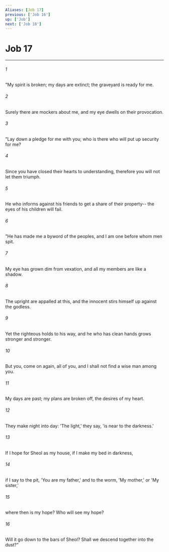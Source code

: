 ```yaml
---
Aliases: [Job 17]
previous: ['Job 16']
up: ['Job']
next: ['Job 18']
---
```

# Job 17

***

 

###### 1 
"My spirit is broken; my days are extinct; 
 the graveyard is ready for me. 
 
 

###### 2 
Surely there are mockers about me, 
 and my eye dwells on their provocation.
 
 

###### 3 
"Lay down a pledge for me with you; 
 who is there who will put up security for me? 
 
 

###### 4 
Since you have closed their hearts to understanding, 
 therefore you will not let them triumph. 
 
 

###### 5 
He who informs against his friends to get a share of their property-- 
 the eyes of his children will fail.
 
 

###### 6 
"He has made me a byword of the peoples, 
 and I am one before whom men spit. 
 
 

###### 7 
My eye has grown dim from vexation, 
 and all my members are like a shadow. 
 
 

###### 8 
The upright are appalled at this, 
 and the innocent stirs himself up against the godless. 
 
 

###### 9 
Yet the righteous holds to his way, 
 and he who has clean hands grows stronger and stronger. 
 
 

###### 10 
But you, come on again, all of you, 
 and I shall not find a wise man among you. 
 
 

###### 11 
My days are past; my plans are broken off, 
 the desires of my heart. 
 
 

###### 12 
They make night into day: 
 'The light,' they say, 'is near to the darkness.' 
 
 

###### 13 
If I hope for Sheol as my house, 
 if I make my bed in darkness, 
 
 

###### 14 
if I say to the pit, 'You are my father,' 
 and to the worm, 'My mother,' or 'My sister,' 
 
 

###### 15 
where then is my hope? 
 Who will see my hope? 
 
 

###### 16 
Will it go down to the bars of Sheol? 
 Shall we descend together into the dust?"
 
